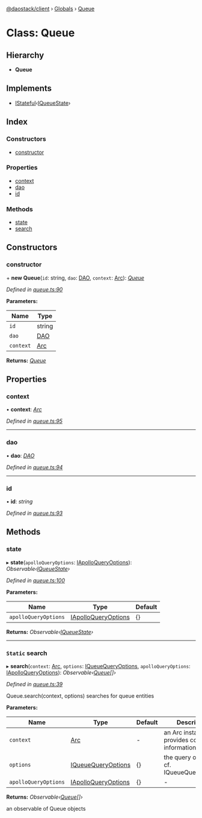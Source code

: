 [@daostack/client](../README.md) › [Globals](../globals.md) › [Queue](queue.md)

# Class: Queue

## Hierarchy

* **Queue**

## Implements

* [IStateful](../interfaces/istateful.md)‹[IQueueState](../interfaces/iqueuestate.md)›

## Index

### Constructors

* [constructor](queue.md#constructor)

### Properties

* [context](queue.md#context)
* [dao](queue.md#dao)
* [id](queue.md#id)

### Methods

* [state](queue.md#state)
* [search](queue.md#static-search)

## Constructors

###  constructor

\+ **new Queue**(`id`: string, `dao`: [DAO](dao.md), `context`: [Arc](arc.md)): *[Queue](queue.md)*

*Defined in [queue.ts:90](https://github.com/daostack/client/blob/aa9723f/src/queue.ts#L90)*

**Parameters:**

Name | Type |
------ | ------ |
`id` | string |
`dao` | [DAO](dao.md) |
`context` | [Arc](arc.md) |

**Returns:** *[Queue](queue.md)*

## Properties

###  context

• **context**: *[Arc](arc.md)*

*Defined in [queue.ts:95](https://github.com/daostack/client/blob/aa9723f/src/queue.ts#L95)*

___

###  dao

• **dao**: *[DAO](dao.md)*

*Defined in [queue.ts:94](https://github.com/daostack/client/blob/aa9723f/src/queue.ts#L94)*

___

###  id

• **id**: *string*

*Defined in [queue.ts:93](https://github.com/daostack/client/blob/aa9723f/src/queue.ts#L93)*

## Methods

###  state

▸ **state**(`apolloQueryOptions`: [IApolloQueryOptions](../interfaces/iapolloqueryoptions.md)): *Observable‹[IQueueState](../interfaces/iqueuestate.md)›*

*Defined in [queue.ts:100](https://github.com/daostack/client/blob/aa9723f/src/queue.ts#L100)*

**Parameters:**

Name | Type | Default |
------ | ------ | ------ |
`apolloQueryOptions` | [IApolloQueryOptions](../interfaces/iapolloqueryoptions.md) |  {} |

**Returns:** *Observable‹[IQueueState](../interfaces/iqueuestate.md)›*

___

### `Static` search

▸ **search**(`context`: [Arc](arc.md), `options`: [IQueueQueryOptions](../interfaces/iqueuequeryoptions.md), `apolloQueryOptions`: [IApolloQueryOptions](../interfaces/iapolloqueryoptions.md)): *Observable‹[Queue](queue.md)[]›*

*Defined in [queue.ts:39](https://github.com/daostack/client/blob/aa9723f/src/queue.ts#L39)*

Queue.search(context, options) searches for queue entities

**Parameters:**

Name | Type | Default | Description |
------ | ------ | ------ | ------ |
`context` | [Arc](arc.md) | - | an Arc instance that provides connection information |
`options` | [IQueueQueryOptions](../interfaces/iqueuequeryoptions.md) |  {} | the query options, cf. IQueueQueryOptions |
`apolloQueryOptions` | [IApolloQueryOptions](../interfaces/iapolloqueryoptions.md) |  {} | - |

**Returns:** *Observable‹[Queue](queue.md)[]›*

an observable of Queue objects
